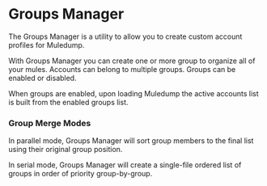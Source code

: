 # Groups Manager

The Groups Manager is a utility to allow you to create custom account profiles for Muledump. 

With Groups Manager you can create one or more group to organize all of your mules. Accounts can belong to multiple groups. Groups can be enabled or disabled.

When groups are enabled, upon loading Muledump the active accounts list is built from the enabled groups list. 

### Group Merge Modes
In parallel mode, Groups Manager will sort group members to the final list using their original group position.

In serial mode, Groups Manager will create a single-file ordered list of groups in order of priority group-by-group.

